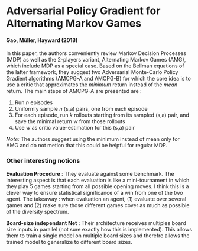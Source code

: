 # Adversarial Policy Gradient for Alternating Markov Games
#### Gao, Müller, Hayward (2018)

In this paper, the authors conveniently review Markov Decision Processes (MDP) as well as the 2-players variant, Alternating Markov Games (AMG), which include MDP as a special case. Based on the Bellman equations of the latter framework, they suggest two Adversarial Monte-Carlo Policy Gradient algorithms (AMCPG-A and AMCPG-B) for which the core idea is to use a critic that approximates the *minimum* return instead of the *mean* return. The main steps of AMCPG-A are presented are :

1. Run *n* episodes
2. Uniformly sample *n* (s,a) pairs, one from each episode
3. For each episode, run *k* rollouts starting from its sampled (s,a) pair, and save the minimal return *w* from those rollouts
4. Use *w* as critic value-estimation for this (s,a) pair

*Note:* The authors suggest using the minimum instead of mean only for AMG and do not metion that this could be helpful for regular MDP.

### Other interesting notions

**Evaluation Procedure** : They evaluate against some benchmark. The interesting aspect is that each evaluation is like a mini-tournament in which they play 5 games starting from all possible opening moves. I think this is a clever way to ensure statistical significance of a win from one of the two agent. The takeaway : when evaluation an agent, (1) evaluate over several games and (2) make sure those different games cover as much as possible of the diversity spectrum.

**Board-size independant Net** : Their architecture receives multiples board size inputs in parallel (not sure exactly how this is implemented). This allows them to train a single model on multiple board sizes and therefre allows the trained model to generalize to different board sizes.

